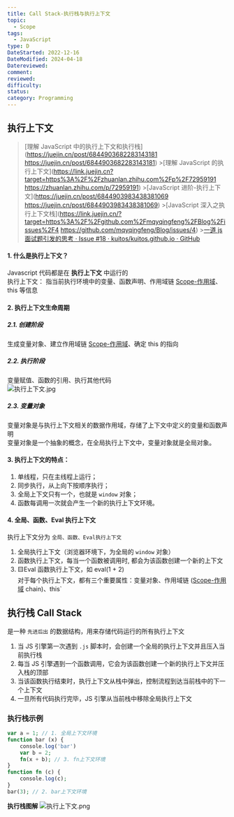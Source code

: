 ```yaml
---
title: Call Stack-执行栈与执行上下文
topic:
  - Scope
tags:
  - JavaScript
type: D
DateStarted: 2022-12-16
DateModified: 2024-04-18
Datereviewed: 
comment: 
reviewed: 
difficulty: 
status: 
category: Programming
---
```


## 执行上下文

> [理解 JavaScript 中的执行上下文和执行栈](https://juejin.cn/post/6844903682283143181 https://juejin.cn/post/6844903682283143181) >[理解 JavaScript 的执行上下文](https://link.juejin.cn?target=https%3A%2F%2Fzhuanlan.zhihu.com%2Fp%2F72959191 https://zhuanlan.zhihu.com/p/72959191) >[JavaScript 进阶-执行上下文](https://juejin.cn/post/6844903983438381069 https://juejin.cn/post/6844903983438381069) >[JavaScript 深入之执行上下文栈](https://link.juejin.cn/?target=https%3A%2F%2Fgithub.com%2Fmqyqingfeng%2FBlog%2Fissues%2F4 https://github.com/mqyqingfeng/Blog/issues/4) >[一道 js 面试题引发的思考 · Issue #18 · kuitos/kuitos.github.io · GitHub](https://github.com/kuitos/kuitos.github.io/issues/18)

#### 1. 什么是执行上下文？

Javascript 代码都是在 **执行上下文** 中运行的  
执行上下文： 指当前执行环境中的变量、函数声明、作用域链 [Scope-作用域](Scope-作用域)、this 等信息

#### 2. 执行上下文生命周期

##### 2.1. 创建阶段

生成变量对象、建立作用域链 [Scope-作用域](Scope-作用域)、确定 this 的指向

##### 2.2. 执行阶段

变量赋值、函数的引用、执行其他代码  
![执行上下文.jpg](https://p9-juejin.byteimg.com/tos-cn-i-k3u1fbpfcp/f02e41f0bff3498990d04b7c90215a1f~tplv-k3u1fbpfcp-zoom-in-crop-mark:4536:0:0:0.awebp?)

##### 2.3. 变量对象

变量对象是与执行上下文相关的数据作用域，存储了上下文中定义的变量和函数声明  
变量对象是一个抽象的概念，在全局执行上下文中，变量对象就是全局对象。

#### 3. 执行上下文的特点：

1. 单线程，只在主线程上运行；
2. 同步执行，从上向下按顺序执行；
3. 全局上下文只有一个，也就是 `window` 对象；
4. 函数每调用一次就会产生一个新的执行上下文环境。

#### 4. 全局、函数、Eval 执行上下文

执行上下文分为 `全局、函数、Eval执行上下文`

1. 全局执行上下文（浏览器环境下，为全局的 `window` 对象）
2. 函数执行上下文，每当一个函数被调用时, 都会为该函数创建一个新的上下文
3. 🟨Eval 函数执行上下文，如 eval(1 + 2)  
   对于每个执行上下文，都有三个重要属性：变量对象、作用域链 ([Scope-作用域](Scope-作用域) chain)、this`

## 执行栈 Call Stack

是一种 `先进后出` 的数据结构，用来存储代码运行的所有执行上下文

1. 当 JS 引擎第一次遇到 `.js` 脚本时，会创建一个全局的执行上下文并且压入当前执行栈
2. 每当 JS 引擎遇到一个函数调用，它会为该函数创建一个新的执行上下文并压入栈的顶部
3. 当该函数执行结束时，执行上下文从栈中弹出，控制流程到达当前栈中的下一个上下文
4. 一旦所有代码执行完毕，JS 引擎从当前栈中移除全局执行上下文

### 执行栈示例

```php
var a = 1; // 1. 全局上下文环境
function bar (x) {
    console.log('bar')
    var b = 2;
    fn(x + b); // 3. fn上下文环境
}
function fn (c) {
    console.log(c);
}
bar(3); // 2. bar上下文环境

```

**执行栈图解** ![执行上下文.png](https://p6-juejin.byteimg.com/tos-cn-i-k3u1fbpfcp/5bffb09739624bcdb3572c6ae963d8a2~tplv-k3u1fbpfcp-zoom-in-crop-mark:4536:0:0:0.awebp?)
